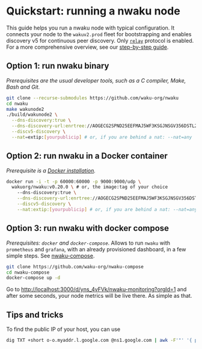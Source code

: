 # Quickstart: running a nwaku node

This guide helps you run a nwaku node with typical configuration.
It connects your node to the `wakuv2.prod` fleet for bootstrapping
and enables discovery v5 for continuous peer discovery.
Only [`relay`](https://rfc.vac.dev/spec/11/) protocol is enabled.
For a more comprehensive overview,
see our [step-by-step guide](./overview.md).

## Option 1: run nwaku binary

*Prerequisites are the usual developer tools,
such as a C compiler, Make, Bash and Git.*

```bash
git clone --recurse-submodules https://github.com/waku-org/nwaku
cd nwaku
make wakunode2
./build/wakunode2 \
  --dns-discovery:true \
  --dns-discovery-url:enrtree://AOGECG2SPND25EEFMAJ5WF3KSGJNSGV356DSTL2YVLLZWIV6SAYBM@prod.waku.nodes.status.im \
  --discv5-discovery \
  --nat=extip:[yourpublicip] # or, if you are behind a nat: --nat=any
```

## Option 2: run nwaku in a Docker container

*Prerequisite is a [Docker installation](./docker-quickstart.md#prerequisites).*

```bash
docker run -i -t -p 60000:60000 -p 9000:9000/udp \
  wakuorg/nwaku:v0.20.0 \ # or, the image:tag of your choice
    --dns-discovery:true \
    --dns-discovery-url:enrtree://AOGECG2SPND25EEFMAJ5WF3KSGJNSGV356DSTL2YVLLZWIV6SAYBM@prod.waku.nodes.status.im \
    --discv5-discovery \
    --nat:extip:[yourpublicip] # or, if you are behind a nat: --nat=any
```

## Option 3: run nwaku with docker compose

*Prerequisites: `docker` and `docker-compose`*.
Allows to run `nwaku` with `prometheus` and `grafana`, with an already provisioned dashboard, in a few simple steps.
See [nwaku-compose](https://github.com/waku-org/nwaku-compose).

```bash
git clone https://github.com/waku-org/nwaku-compose
cd nwaku-compose
docker-compose up -d
```

Go to [http://localhost:3000/d/yns_4vFVk/nwaku-monitoring?orgId=1](http://localhost:3000/d/yns_4vFVk/nwaku-monitoring?orgId=1) and after some seconds, your node metrics will be live there.
As simple as that.

## Tips and tricks

To find the public IP of your host,
you can use

```bash
dig TXT +short o-o.myaddr.l.google.com @ns1.google.com | awk -F'"' '{ print $2}'
```
